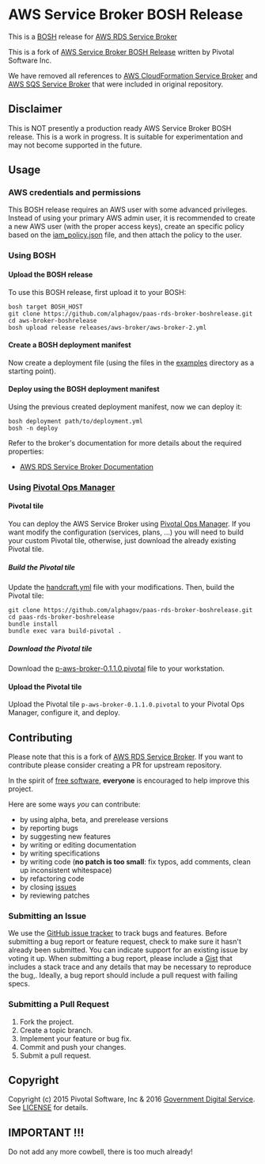 # AWS Service Broker BOSH Release

This is a [BOSH](http://bosh.io/) release for [AWS RDS Service Broker](https://github.com/alphagov/paas-rds-broker)

This is a fork of [AWS Service Broker BOSH Release](https://github.com/cf-platform-eng/aws-broker-boshrelease) written by Pivotal Software Inc.

We have removed all references to [AWS CloudFormation Service Broker](https://github.com/cf-platform-eng/cloudformation-broker) and [AWS SQS Service Broker](https://github.com/cf-platform-eng/sqs-broker) that were included in original repository. 


## Disclaimer

This is NOT presently a production ready AWS Service Broker BOSH release. This is a work in progress. It is suitable for experimentation and may not become supported in the future.

## Usage

### AWS credentials and permissions

This BOSH release requires an AWS user with some advanced privileges. Instead of using your primary AWS admin user, it is recommended to create a new AWS user (with the proper access keys), create an specific policy based on the [iam_policy.json](iam_policy.json) file, and then attach the policy to the user.

### Using BOSH

#### Upload the BOSH release

To use this BOSH release, first upload it to your BOSH:

```
bosh target BOSH_HOST
git clone https://github.com/alphagov/paas-rds-broker-boshrelease.git
cd aws-broker-boshrelease
bosh upload release releases/aws-broker/aws-broker-2.yml
```

#### Create a BOSH deployment manifest

Now create a deployment file (using the files in the [examples](examples/) directory as a starting point).

#### Deploy using the BOSH deployment manifest

Using the previous created deployment manifest, now we can deploy it:

```
bosh deployment path/to/deployment.yml
bosh -n deploy
```

Refer to the broker's documentation for more details about the required properties:
* [AWS RDS Service Broker Documentation](https://github.com/alphagov/paas-rds-broker/blob/master/CONFIGURATION.md)

### Using [Pivotal Ops Manager](https://network.pivotal.io/products/ops-manager)

#### Pivotal tile

You can deploy the AWS Service Broker using [Pivotal Ops Manager](https://network.pivotal.io/products/ops-manager). If you want modify the configuration (services, plans, ...) you will need to build your custom Pivotal tile, otherwise, just download the already existing Pivotal tile.

##### Build the Pivotal tile

Update the [handcraft.yml](metadata_parts/handcraft.yml) file with your modifications. Then, build the Pivotal tile:

```
git clone https://github.com/alphagov/paas-rds-broker-boshrelease.git
cd paas-rds-broker-boshrelease
bundle install
bundle exec vara build-pivotal .
```

##### Download the Pivotal tile

Download the [p-aws-broker-0.1.1.0.pivotal](https://storage.googleapis.com/pivotal/p-aws-broker-0.1.1.0.pivotal) file to your workstation.

#### Upload the Pivotal tile

Upload the Pivotal tile `p-aws-broker-0.1.1.0.pivotal` to your Pivotal Ops Manager, configure it, and deploy.

## Contributing

Please note that this is a fork of [AWS RDS Service Broker](https://github.com/alphagov/paas-rds-broker). If you want to contribute please consider creating a PR for upstream repository.

In the spirit of [free software](http://www.fsf.org/licensing/essays/free-sw.html), **everyone** is encouraged to help improve this project.

Here are some ways *you* can contribute:

* by using alpha, beta, and prerelease versions
* by reporting bugs
* by suggesting new features
* by writing or editing documentation
* by writing specifications
* by writing code (**no patch is too small**: fix typos, add comments, clean up inconsistent whitespace)
* by refactoring code
* by closing [issues](https://github.com/alphagov/paas-rds-broker-boshrelease/issues)
* by reviewing patches

### Submitting an Issue
We use the [GitHub issue tracker](https://github.com/alphagov/paas-rds-broker-boshrelease/issues) to track bugs and features. Before submitting a bug report or feature request, check to make sure it hasn't already been submitted. You can indicate support for an existing issue by voting it up. When submitting a bug report, please include a
[Gist](http://gist.github.com/) that includes a stack trace and any details that may be necessary to reproduce the bug,. Ideally, a bug report should include a pull request with failing specs.

### Submitting a Pull Request

1. Fork the project.
2. Create a topic branch.
3. Implement your feature or bug fix.
4. Commit and push your changes.
5. Submit a pull request.

## Copyright

Copyright (c) 2015 Pivotal Software, Inc & 2016 [Government Digital Service](https://www.gov.uk/government/organisations/government-digital-service). See [LICENSE](LICENSE) for details.

## IMPORTANT !!! ###
Do not add any more cowbell, there is too much already!
